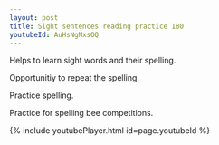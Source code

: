 ```yaml
---
layout: post
title: Sight sentences reading practice 180
youtubeId: AuHsNgNxsOQ
---
```

 
 
Helps to learn sight words and their spelling.

Opportunitiy to repeat the spelling. 

Practice spelling. 
 
Practice for spelling bee competitions. 
 
{% include youtubePlayer.html id=page.youtubeId %}
 
 
